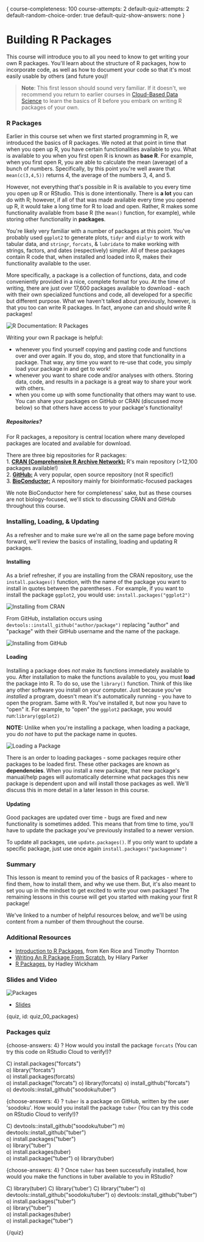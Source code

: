 {
course-completeness: 100
course-attempts: 2
default-quiz-attempts: 2
default-random-choice-order: true
default-quiz-show-answers: none
}
 
# Building R Packages

<!-- Google Slide ID -->
<!-- 1fueR3mDU3mGjq0qemekAalmbeYop4_I_7Z9CPHW7fcY -->

<!-- Include a slide PNG with Page_ID from this Slide Deck: -->
<!-- ![](https://docs.google.com/presentation/d/1fueR3mDU3mGjq0qemekAalmbeYop4_I_7Z9CPHW7fcY/export/png?id=1fueR3mDU3mGjq0qemekAalmbeYop4_I_7Z9CPHW7fcY&pageid=PAGE_ID) -->
<!-- or use  `didactr::gs_slide_df("SLIDEID")$png_markdown` -->

This course will introduce you to all you need to know to get writing your own R packages. You'll learn about the structure of R packages, how to incorporate code, as well as how to document your code so that it's most easily usable by others (and future you)!

> **Note**: This first lesson should sound very familiar. If it doesn't, we recommend you return to earlier courses in [Cloud-Based Data Science](https://leanpub.com/universities/set/jhu/chromebook-data-science) to learn the basics of R before you embark on writing R packages of your own.


### R Packages

Earlier in this course set when we first started programming in R, we introduced the basics of R packages. We noted at that point in time that when you open up R, you have certain functionalities available to you. What is available to you when you first open R is known as **base R**. For example, when you first open R, you are able to calculate the mean (average) of a bunch of numbers. Specifically, by this point you're well aware that `mean(c(3,4,5))` returns 4, the average of the numbers 3, 4, and 5. 

However, not everything that's possible in R is available to you every time you open up R or RStudio. This is done intentionally. There is **a lot** you can do with R; however, if all of that was made available every time you opened up R, it would take a long time for R to load and open. Rather, R makes some functionality available from base R (the `mean()` function, for example), while storing other functionality in **packages**.

You're likely very familiar with a number of packages at this point. You've probably used `ggplot2` to generate plots, `tidyr` and `diplyr` to work with tabular data, and `stringr`, `forcats`, & `lubridate` to make working with strings, factors, and dates (respectively) simpler. All of these packages contain R code that, when installed and loaded into R, makes their functionality available to the user.  

More specifically, a package is a collection of functions, data, and code conveniently provided in a nice, complete format for you. At the time of writing, there are just over 17,600 packages available to download - each with their own specialized functions and code, all developed for a specific but different purpose. What we haven't talked about previously, however, is that you too can write R packages. In fact, anyone can and should write R packages!


![R Documentation: R Packages](https://docs.google.com/presentation/d/1fueR3mDU3mGjq0qemekAalmbeYop4_I_7Z9CPHW7fcY/export/png?id=1fueR3mDU3mGjq0qemekAalmbeYop4_I_7Z9CPHW7fcY&pageid=g5cdfd9360d_0_244)

Writing your own R package is helpful:

* whenever you find yourself copying and pasting code and functions over and over again. If you do, stop, and store that functionality in a package. That way, any time you want to re-use that code, you simply load your package in and get to work!
* whenever you want to share code and/or analyses with others. Storing data, code, and results in a package is a great way to share your work with others.
* when you come up with some functionality that others may want to use. You can share your packages on GitHub or CRAN (discussed more below) so that others have access to your package's functionality!


##### Repositories? 

For R packages, a repository is central location where many developed packages are located and available for download. 

There are three big repositories for R packages:  
    1. [**CRAN (Comprehensive R Archive Network):**](https://cran.r-project.org/web/packages/) R's main repository (>12,100 packages available!)  
    2. [**GitHub:**](https://github.com/collections) A very popular, open source repository (not R specific!)  
    3. [**BioConductor:**](https://bioconductor.org/packages/release/BiocViews.html#___Software) A repository mainly for bioinformatic-focused packages   

We note BioConductor here for completeness' sake, but as these courses are not biology-focused, we'll stick to discussing CRAN and GitHub throughout this course.

### Installing, Loading, & Updating

As a refresher and to make sure we're all on the same page before moving forward, we'll review the basics of installing, loading and updating R packages.

#### Installing

As a brief refresher, if you are installing from the CRAN repository, use the `install.packages()` function, with the name of the package you want to install in quotes between the parentheses . For example, if you want to install the package `ggplot2`, you would use: `install.packages("ggplot2")`  


![Installing from CRAN](https://docs.google.com/presentation/d/1fueR3mDU3mGjq0qemekAalmbeYop4_I_7Z9CPHW7fcY/export/png?id=1fueR3mDU3mGjq0qemekAalmbeYop4_I_7Z9CPHW7fcY&pageid=g5cdfd9360d_0_162)

From GitHub, installation occurs using `devtools::install_github("author/package")` replacing "author" and "package" with their GitHub username and the name of the package. 


![Installing from GitHub](https://docs.google.com/presentation/d/1fueR3mDU3mGjq0qemekAalmbeYop4_I_7Z9CPHW7fcY/export/png?id=1fueR3mDU3mGjq0qemekAalmbeYop4_I_7Z9CPHW7fcY&pageid=g5cdfd9360d_0_84)

#### Loading

Installing a package does *not* make its functions immediately available to you. After installation to make the functions available to you, you must **load** the package into R. To do so, use the `library()` function. Think of this like any other software you install on your computer. Just because you've *installed* a program, doesn't mean it's automatically running - you have to open the program. Same with R. You've installed it, but now you have to "open" it. For example, to "open" the `ggplot2` package, you would run:`library(ggplot2)`

**NOTE:** Unlike when you're installing a package, when loading a package, you do *not* have to put the package name in quotes.


![Loading a Package](https://docs.google.com/presentation/d/1fueR3mDU3mGjq0qemekAalmbeYop4_I_7Z9CPHW7fcY/export/png?id=1fueR3mDU3mGjq0qemekAalmbeYop4_I_7Z9CPHW7fcY&pageid=g5cdfd9360d_0_320)

There is an order to loading packages - some packages require other packages to be loaded first. These other packages are known as **dependencies**. When you install a new package, that new package's manual/help pages will automatically determine what packages this new package is dependent upon and will install those packages as well. We'll discuss this in more detail in a later lesson in this course.


#### Updating

Good packages are updated over time - bugs are fixed and new functionality is sometimes added. This means that from time to time, you'll have to update the package you've previously installed to a newer version. 

To update all packages, use `update.packages()`. If you only want to update a specific package, just use once again `install.packages("packagename")`


### Summary

This lesson is meant to remind you of the basics of R packages - where to find them, how to install them, and why we use them. But, it's also meant to set you up in the mindset to get excited to write your own packages! The remaining lessons in this course will get you started with making your first R package!

We've linked to a number of helpful resources below, and we'll be using content from a number of them throughout the course.

### Additional Resources

- [Introduction to R Packages](http://faculty.washington.edu/kenrice/rintro/sess08.pdf), from Ken Rice and Timothy Thornton
- [Writing An R Package From Scratch](https://hilaryparker.com/2014/04/29/writing-an-r-package-from-scratch/), by Hilary Parker
- [R Packages](http://r-pkgs.had.co.nz/), by Hadley Wickham


### Slides and Video

![Packages](https://www.youtube.com/watch?v=HpolN_i5Kbw)

- [Slides](https://docs.google.com/presentation/d/1fueR3mDU3mGjq0qemekAalmbeYop4_I_7Z9CPHW7fcY/edit?usp=sharing)

{quiz, id: quiz_00_packages}

### Packages quiz

{choose-answers: 4}
? How would you install the package `forcats` (You can try this code on RStudio Cloud to verify!)?  

C) install.packages("forcats")  
o) library("forcats")  
o) install.packages(forcats)  
o) install.package("forcats")
o) library(forcats)
o) install_github("forcats")  
o) devtools::install_github("soodoku/tuber") 


{choose-answers: 4}
? `tuber` is a package on GitHub, written by the user 'soodoku'. How would you install the package `tuber` (You can try this code on RStudio Cloud to verify!)?  

C) devtools::install_github("soodoku/tuber") 
m) devtools::install_github("tuber")  
o) install.packages("tuber")  
o) library("tuber")  
o) install.packages(tuber)  
o) install.package("tuber")
o) library(tuber)

{choose-answers: 4}
? Once `tuber` has been successfully installed, how would you make the functions in tuber available to you in RStudio?

C) library(tuber)
C) library('tuber')
C) library("tuber")
o) devtools::install_github("soodoku/tuber") 
o) devtools::install_github("tuber")  
o) install.packages("tuber")  
o) library("tuber")  
o) install.packages(tuber)  
o) install.package("tuber")


{/quiz}
